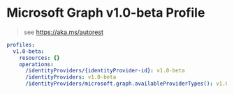 # Microsoft Graph v1.0-beta Profile

> see https://aka.ms/autorest

``` yaml
profiles:
  v1.0-beta:
    resources: {}
    operations:
      /identityProviders/{identityProvider-id}: v1.0-beta
      /identityProviders: v1.0-beta
      /identityProviders/microsoft.graph.availableProviderTypes(): v1.0-beta

```
